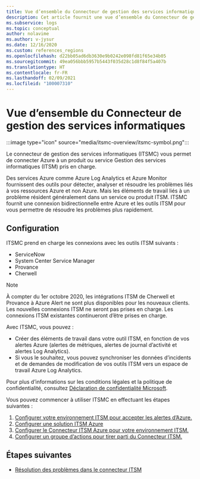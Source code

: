 ```yaml
---
title: Vue d’ensemble du Connecteur de gestion des services informatiques
description: Cet article fournit une vue d’ensemble du Connecteur de gestion des services informatiques (Connecteur ITSM).
ms.subservice: logs
ms.topic: conceptual
author: nolavime
ms.author: v-jysur
ms.date: 12/16/2020
ms.custom: references_regions
ms.openlocfilehash: d22bb05ad6db3630e9b0242e098fd81f65e34b05
ms.sourcegitcommit: 49ea056bbb5957b5443f035d28c1d8f84f5a407b
ms.translationtype: HT
ms.contentlocale: fr-FR
ms.lasthandoff: 02/09/2021
ms.locfileid: "100007310"
---
```

# <a name="it-service-management-connector-overview"></a>Vue d’ensemble du Connecteur de gestion des services informatiques

:::image type="icon" source="media/itsmc-overview/itsmc-symbol.png":::

Le connecteur de gestion des services informatiques (ITSMC) vous permet de connecter Azure à un produit ou service Gestion des services informatiques (ITSM) pris en charge.

Des services Azure comme Azure Log Analytics et Azure Monitor fournissent des outils pour détecter, analyser et résoudre les problèmes liés à vos ressources Azure et non Azure. Mais les éléments de travail liés à un problème résident généralement dans un service ou produit ITSM. ITSMC fournit une connexion bidirectionnelle entre Azure et les outils ITSM pour vous permettre de résoudre les problèmes plus rapidement.

## <a name="configuration-steps"></a>Configuration

ITSMC prend en charge les connexions avec les outils ITSM suivants :

-   ServiceNow
-   System Center Service Manager
-   Provance
-   Cherwell

   >[!NOTE]
> À compter du 1er octobre 2020, les intégrations ITSM de Cherwell et Provance à Azure Alert ne sont plus disponibles pour les nouveaux clients. Les nouvelles connexions ITSM ne seront pas prises en charge.
> Les connexions ITSM existantes continueront d’être prises en charge.

Avec ITSMC, vous pouvez :

-  Créer des éléments de travail dans votre outil ITSM, en fonction de vos alertes Azure (alertes de métriques, alertes de journal d’activité et alertes Log Analytics).
-  Si vous le souhaitez, vous pouvez synchroniser les données d’incidents et de demandes de modification de vos outils ITSM vers un espace de travail Azure Log Analytics.

Pour plus d’informations sur les conditions légales et la politique de confidentialité, consultez [Déclaration de confidentialité Microsoft](https://go.microsoft.com/fwLink/?LinkID=522330&clcid=0x9).

Vous pouvez commencer à utiliser ITSMC en effectuant les étapes suivantes :

1. [Configurer votre environnement ITSM pour accepter les alertes d’Azure.](./itsmc-connections.md)
1. [Configurer une solution ITSM Azure](./itsmc-definition.md#add-it-service-management-connector)
1. [Configurer le Connecteur ITSM Azure pour votre environnement ITSM.](./itsmc-definition.md#create-an-itsm-connection)
1. [Configurer un groupe d’actions pour tirer parti du Connecteur ITSM.](./itsmc-definition.md#define-a-template)

## <a name="next-steps"></a>Étapes suivantes

* [Résolution des problèmes dans le connecteur ITSM](./itsmc-resync-servicenow.md)
